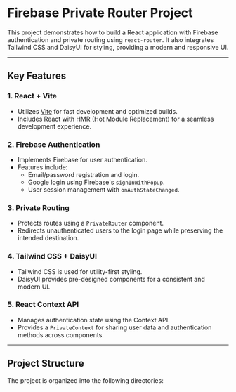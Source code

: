 # Firebase Private Router Project

This project demonstrates how to build a React application with Firebase authentication and private routing using `react-router`. It also integrates Tailwind CSS and DaisyUI for styling, providing a modern and responsive UI.

---

## Key Features

### 1. **React + Vite**
- Utilizes [Vite](https://vitejs.dev/) for fast development and optimized builds.
- Includes React with HMR (Hot Module Replacement) for a seamless development experience.

### 2. **Firebase Authentication**
- Implements Firebase for user authentication.
- Features include:
  - Email/password registration and login.
  - Google login using Firebase's `signInWithPopup`.
  - User session management with `onAuthStateChanged`.

### 3. **Private Routing**
- Protects routes using a `PrivateRouter` component.
- Redirects unauthenticated users to the login page while preserving the intended destination.

### 4. **Tailwind CSS + DaisyUI**
- Tailwind CSS is used for utility-first styling.
- DaisyUI provides pre-designed components for a consistent and modern UI.

### 5. **React Context API**
- Manages authentication state using the Context API.
- Provides a `PrivateContext` for sharing user data and authentication methods across components.

---

## Project Structure

The project is organized into the following directories:
